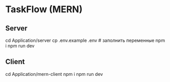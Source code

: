 # TaskFlow (MERN)

## Server
cd Application/server
cp .env.example .env  # заполнить переменные
npm i
npm run dev

## Client
cd Application/mern-client
npm i
npm run dev
